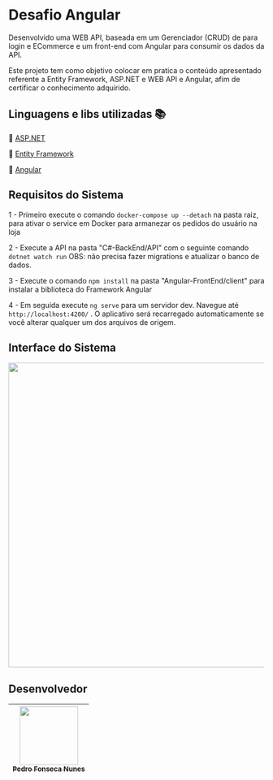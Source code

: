# Desafio Angular

Desenvolvido uma WEB API, baseada em um Gerenciador (CRUD) de para login e ECommerce e um front-end com Angular para consumir os dados da API.

Este projeto tem como objetivo colocar em pratica o conteúdo apresentado referente a Entity Framework, ASP.NET e WEB API e Angular, afim de certificar o conhecimento adquirido.

## Linguagens e libs utilizadas :books:

:small_blue_diamond: [ASP.NET](https://dotnet.microsoft.com/en-us/apps/aspnet)

:small_blue_diamond: [Entity Framework](https://docs.microsoft.com/en-us/ef/)

:small_blue_diamond: [Angular](https://angular.io/)

## Requisitos do Sistema

1 - Primeiro execute o comando `docker-compose up --detach` na pasta raiz, para ativar o service em Docker para armanezar os pedidos do usuário na loja

2 - Execute a API na pasta "C#-BackEnd/API" com o seguinte comando `dotnet watch run` OBS: não precisa fazer migrations e atualizar o banco de dados.

3 - Execute o comando `npm install` na pasta "Angular-FrontEnd/client" para instalar a biblioteca do Framework Angular

4 - Em seguida execute `ng serve` para um servidor dev. Navegue até `http://localhost:4200/` . O aplicativo será recarregado automaticamente se você alterar qualquer um dos arquivos de origem.

## Interface do Sistema

<p align="left">
  <img src="https://user-images.githubusercontent.com/63111481/151669740-29e6a8b0-33cb-4eb0-b17c-7a6ea0afe3fb.png" width="600"/>
</p>

## Desenvolvedor

[<img src="https://avatars.githubusercontent.com/pefonseca" width=115 > <br> <sub> Pedro Fonseca Nunes</sub>](https://github.com/pefonseca)|
| :---: |

